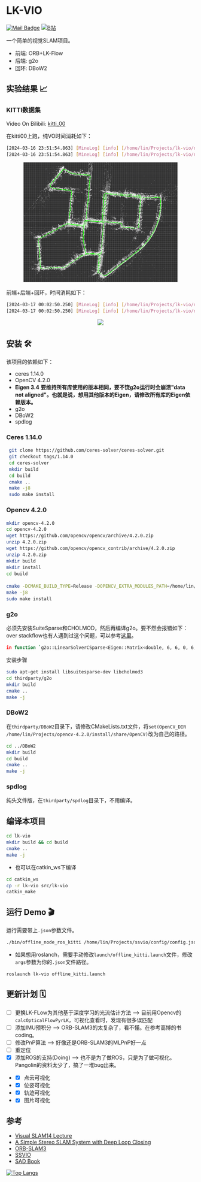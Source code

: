# LK-VIO

[![Mail Badge](https://img.shields.io/badge/-linzeshi@foxmail.com-c14438?style=flat&logo=Gmail&logoColor=white&link=mailto:linzeshi@foxmail.com)](mailto:linzeshi@foxmail.com)
[![B站](https://img.shields.io/badge/BiLiBiLi-%E5%AD%A6%E4%B9%9C%E9%87%8E-yellow)](https://space.bilibili.com/22863858?spm_id_from=333.788.0.0)

一个简单的视觉SLAM项目。

- 前端: ORB+LK-Flow
- 后端: g2o
- 回环: DBoW2

## 实验结果 📈

### KITTI数据集

Video On Bilibili: [kitti_00](https://b23.tv/xFHpiMm)

在kitti00上跑，纯VO时间消耗如下：

```sh
[2024-03-16 23:51:54.863] [MineLog] [info] [/home/lin/Projects/lk-vio/node/offline_kitti_ros_node.cpp:59:59] Has processed 4500 frames.
[2024-03-16 23:51:54.863] [MineLog] [info] [/home/lin/Projects/lk-vio/node/offline_kitti_ros_node.cpp:60:60] Time Comsumed: 18.191437 ms, Average Time Consumed: 14.930101216270316 ms
```
<div align="center">
    <img src=doc/kitti-00-VO.png height="320">
</div>

前端+后端+回环，时间消耗如下：

```sh
[2024-03-17 00:02:50.250] [MineLog] [info] [/home/lin/Projects/lk-vio/node/offline_kitti_ros_node.cpp:59:59] Has processed 4500 frames.
[2024-03-17 00:02:50.250] [MineLog] [info] [/home/lin/Projects/lk-vio/node/offline_kitti_ros_node.cpp:60:60] Time Comsumed: 24.216882 ms, Average Time Consumed: 18.16421585418985 ms
```

<div align="center">
    <img src=doc/kitti-00-VO.gif height="320">
</div>


## 安装 🛠️

该项目的依赖如下：

- ceres 1.14.0
- OpenCV 4.2.0
- **Eigen 3.4** **要维持所有库使用的版本相同，要不饶g2o运行时会崩溃"data not aligned"。也就是说，想用其他版本的Eigen，请修改所有库的Eigen依赖版本。**
- g2o
- DBoW2
- spdlog

### Ceres 1.14.0

```sh
 git clone https://github.com/ceres-solver/ceres-solver.git
 git checkout tags/1.14.0
 cd ceres-solver
 mkdir build
 cd build
 cmake ..
 make -j8
 sudo make install
```

### Opencv 4.2.0

```sh
mkdir opencv-4.2.0
cd opencv-4.2.0
wget https://github.com/opencv/opencv/archive/4.2.0.zip
unzip 4.2.0.zip
wget https://github.com/opencv/opencv_contrib/archive/4.2.0.zip
unzip 4.2.0.zip
mkdir build
mkdir install
cd build

cmake -DCMAKE_BUILD_TYPE=Release -DOPENCV_EXTRA_MODULES_PATH=/home/lin/Projects/opencv-4.2.0/opencv_contrib-4.2.0/modules  -DCMAKE_INSTALL_PREFIX=/home/lin/Projects/opencv-4.2.0/install -DBUILD_EXAMPLES=OFF ../opencv-4.2.0
make -j8
sudo make install
```

### g2o

必须先安装SuiteSparse和CHOLMOD，然后再编译g2o。要不然会报错如下：
over stackflow也有人遇到过这个问题，可以参考[这里](https://stackoverflow.com/questions/41882235/libg2o-linker-errors-on-os-x)。

```sh
in function `g2o::LinearSolverCSparse<Eigen::Matrix<double, 6, 6, 0, 6, 6> >::solvePattern(g2o::SparseBlockMatrix<Eigen::Matrix<double, -1, -1, 0, -1, -1> >&, std::vector<std::pair<int, int>, std::allocator<std::pair<int, int> > > const&, g2o::SparseBlockMatrix<Eigen::Matrix<double, 6, 6, 0, 6, 6> > const&)':
```

安装步骤

```sh
sudo apt-get install libsuitesparse-dev libcholmod3
cd thirdparty/g2o
mkdir build
cmake ..
make -j
```

### DBoW2

在`thirdparty/DBoW2`目录下，请修改CMakeLists.txt文件，将`set(OpenCV_DIR /home/lin/Projects/opencv-4.2.0/install/share/OpenCV)`改为自己的路径。

```sh
cd ../DBoW2
mkdir build
cd build
cmake ..
make -j
```

### spdlog

纯头文件版，在`thirdparty/spdlog`目录下，不用编译。

## 编译本项目

```sh
cd lk-vio
mkdir build && cd build
cmake ..
make -j
```

- 也可以在catkin_ws下编译

```sh
cd catkin_ws
cp -r lk-vio src/lk-vio
catkin_make
```

## 运行 Demo 🎬

运行需要带上`.json`参数文件。

```sh
./bin/offline_node_ros_kitti /home/lin/Projects/ssvio/config/config.json
```

- 如果想用roslanch，需要手动修改`launch/offline_kitti.launch`文件，修改`args`参数为你的`.json`文件路径。

```sh
roslaunch lk-vio offline_kitti.launch
```

## 更新计划 🗓️

- [ ] 更换LK-FLow为其他基于深度学习的光流估计方法 --> 目前用Opencv的`calcOpticalFlowPyrLK`，可视化查看时，发现有很多误匹配
- [ ] 添加IMU预积分 --> ORB-SLAM3的太复杂了，看不懂。在参考高博的书coding。
- [ ] 修改PnP算法 --> 好像还是ORB-SLAM3的MLPnP好一点
- [ ] 重定位
- [x] 添加ROS的支持(Doing) --> 也不是为了做ROS，只是为了做可视化。Pangolin的资料太少了，搞了一堆bug出来。
- - [x] 点云可视化
- - [x] 位姿可视化
- - [x] 轨迹可视化
- - [x] 图片可视化

## 参考

- [Visual SLAM14 Lecture](https://github.com/gaoxiang12/slambook2)
- [A Simple Stereo SLAM System with Deep Loop Closing](https://github.com/Mingrui-Yu/A-Simple-Stereo-SLAM-System-with-Deep-Loop-Closing)
- [ORB-SLAM3](https://github.com/raulmur/ORB_SLAM3)
- [SSVIO](https://github.com/weihaoysgs/ssvio)
- [SAD Book](https://github.com/gaoxiang12/slam_in_autonomous_driving)

[![Top Langs](https://github-readme-stats.vercel.app/api/top-langs/?username=Nothand0212&hide=javascript,html)](https://github.com/Nothand0212/lk_vio)
